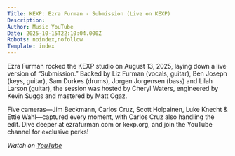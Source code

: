 ```yaml
---
Title: KEXP: Ezra Furman - Submission (Live on KEXP)
Description: 
Author: Music YouTube
Date: 2025-10-15T22:10:04.000Z
Robots: noindex,nofollow
Template: index
---
```

<p>Ezra Furman rocked the KEXP studio on August 13, 2025, laying down a live version of “Submission.” Backed by Liz Furman (vocals, guitar), Ben Joseph (keys, guitar), Sam Durkes (drums), Jorgen Jorgensen (bass) and Lilah Larson (guitar), the session was hosted by Cheryl Waters, engineered by Kevin Suggs and mastered by Matt Ogaz.</p>

<p>Five cameras—Jim Beckmann, Carlos Cruz, Scott Holpainen, Luke Knecht &amp; Ettie Wahl—captured every moment, with Carlos Cruz also handling the edit. Dive deeper at ezrafurman.com or kexp.org, and join the YouTube channel for exclusive perks!</p>

<p><em>Watch on <a href="https://www.youtube.com/watch?v=u43ycJ5CIVE" rel="noopener noreferrer">YouTube</a></em></p>


